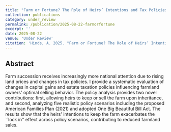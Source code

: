 ```yaml
---
title: "Farm or Fortune? The Role of Heirs’ Intentions and Tax Policies in Farmland Succession Planning"
collection: publications
category: under_review
permalink: /publication/2025-08-22-farmorfortune
excerpt: ''
date: 2025-08-22
venue: 'Under Review'
citation: 'Hinds, A. 2025. "Farm or Fortune? The Role of Heirs’ Intentions and Tax Policies in Farmland Succession Planning." [Draft Available Upon Request.]'
---
```


Abstract
---
Farm succession receives increasingly more national attention due to rising land prices and changes in tax policies. I provide a systematic evaluation of changes in capital gains and estate taxation policies influencing farmland owners' optimal selling behavior. The policy analysis provides two novel contributions: first, allowing heirs to keep or sell the farm upon inheritance, and second, analyzing five realistic policy scenarios including the proposed American Families Plan (2021) and adopted One Big Beautiful Bill Act. The results show that the heirs' intentions to keep the farm exacerbates the ``lock in’’ effect across policy scenarios, contributing to reduced farmland sales.
